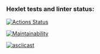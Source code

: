 ### Hexlet tests and linter status:
[![Actions Status](https://github.com/shelser/frontend-project-44/actions/workflows/hexlet-check.yml/badge.svg)](https://github.com/shelser/frontend-project-44/actions)

[![Maintainability](https://api.codeclimate.com/v1/badges/b60337d0fc0e38882e64/maintainability)](https://codeclimate.com/github/shelser/frontend-project-44/maintainability)

[![asciicast](https://asciinema.org/a/SMLJ0GFBaN8nMElt6D7jKhjAp.svg)](https://asciinema.org/a/SMLJ0GFBaN8nMElt6D7jKhjAp)
